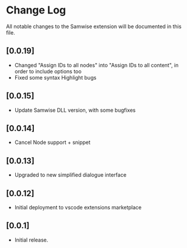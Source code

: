 # Change Log

All notable changes to the Samwise extension will be documented in this file.

## [0.0.19]
- Changed "Assign IDs to all nodes" into "Assign IDs to all content", in order to include options too
- Fixed some syntax Highlight bugs

## [0.0.15]

- Update Samwise DLL version, with some bugfixes

## [0.0.14]

- Cancel Node support + snippet

## [0.0.13]

- Upgraded to new simplified dialogue interface

## [0.0.12]

- Initial deployment to vscode extensions marketplace

## [0.0.1]

- Initial release.